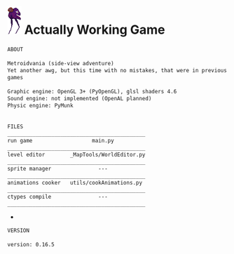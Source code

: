 # ![pic](data/Entities/_/ToxicityOfTheGreed.png "Title") Actually Working Game 

    ABOUT

    Metroidvania (side-view adventure)
    Yet another awg, but this time with no mistakes, that were in previous games
    
    Graphic engine: OpenGL 3+ (PyOpenGL), glsl shaders 4.6
    Sound engine: not implemented (OpenAL planned)
    Physic engine: PyMunk
    
    
    FILES
    ____________________________________________
    run game                   main.py
    ____________________________________________
    level editor        _MapTools/WorldEditor.py
    ____________________________________________
    sprite manager               ---
    ____________________________________________
    animations cooker   utils/cookAnimations.py
    ____________________________________________
    ctypes compile               ---
    ____________________________________________
    
-
    
    VERSION
    
    version: 0.16.5
